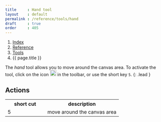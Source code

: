 ```yaml
---
title     : Hand tool
layout    : default
permalink : /reference/tools/hand
draft     : true
order     : 405
---
```


<nav aria-label="breadcrumb">
  <ol class="breadcrumb small">
    <li class="breadcrumb-item"><a href="{{ site.url }}">Index</a></li>
    <li class="breadcrumb-item"><a href="../../../reference">Reference</a></li>
    <li class="breadcrumb-item"><a href="../tools/">Tools</a></li>
    <li class="breadcrumb-item active" aria-current="page">{{ page.title }}</li>
  </ol>
</nav>

The *hand* tool  allows you to move around the canvas area.
To activate the tool, click on the icon <img height="20" src="{{ site.url }}/images/icons/hand.svg"> in the toolbar, or use the short key `5`.
{: .lead }


Actions
-------

<table class='table table-hover'>
<tr>
<th width='35%'>short cut</th>
<th width='65%'>description</th>
</tr>
<tr>
<td>5</td>
<td>move around the canvas area</td>
</tr>
</table>